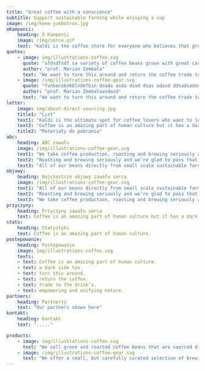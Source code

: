 ```yaml
---
title: "Great coffee with a conscience"
subtitle: Support sustainable farming while enjoying a cup
image: /img/home-jumbotron.jpg
oKampanii:
    heading: O Kampanii
    image: /img/serce.gif
    text: "Kaldi is the coffee store for everyone who believes that great coffee shouldn't just taste good, it should do good too. We source all of our beans directly from small scale sustainable farmers and make sure part of the profits are reinvested in their communities."
quotes:
    - image: img/illustrations-coffee.svg
      quote: "afdsdfsdf sa variety of coffee beans grown with great care for the environment and local communities. Check our post or contact us directly for current availability."
      author: "prof. Marian Zembala"
      text: "We want to turn this around and return the coffee trade to the drink’s exhilarating, empowering and unifying nature."
    - image: /img/illustrations-coffee-gear.svg
      quote: "fvnbocnbnkblndkfbin dsada asda dsad dsas adasd ddsadsadour shop."
      author: "prof. Marian Zembalaasdasd"
      text: "We want to turn this around and return the coffee trade to the drink’s exhilarating, empowering and unifying nature."
letter:
    image: img/about-direct-sourcing.jpg
    title1: "List"
    text1: "Kaldi is the ultimate spot for coffee lovers who want to learn about their java’s origin and support the farmers that grew it. We take coffee production, roasting and brewing seriously and we’re glad to pass that knowledge to anyone."
    text2: "Coffee is an amazing part of human culture but it has a dark side too – one of colonialism and mindless abuse of natural resources and human lives. We want to turn this around and return the coffee trade to the drink’s exhilarating, empowering and unifying nature."
    title2: "Materiały do pobrania"
abc:
    heading: ABC zawału
    image: /img/illustrations-coffee-gear.svg
    text1: "We take coffee production, roasting and brewing seriously and we’re glad to pass that knowledge to anyone. We source all of our beans directly from small scale sustainable farmers and make sure part of the profits are reinvested in their communities."
    text2: "Roasting and brewing seriously and we’re glad to pass that knowledge to anyone. We source all of our beans directly from small scale sustainable farmers and make sure part of the profits are reinvested in their communities."
    text3: "All of our beans directly from small scale sustainable farmers and make sure part of the profits are reinvested in their communities."
objawy:
    heading: Najczestsze objawy zawału serca
    image: /img/illustrations-coffee-gear.svg
    text1: "All of our beans directly from small scale sustainable farmers and make sure part of the profits are reinvested in their communities."
    text2: "Roasting and brewing seriously and we’re glad to pass that knowledge to anyone. We source all of our beans directly from small scale sustainable farmers and make sure part of the profits are reinvested in their communities."
    text3: "We take coffee production, roasting and brewing seriously and we’re glad to pass that knowledge to anyone. We source all of our beans directly from small scale sustainable farmers and make sure part of the profits are reinvested in their communities."
przyczyny:
    heading: Przyczyny zawału serca
    text: Coffee is an amazing part of human culture but it has a dark side too – one of colonialism and mindless abuse of natural resources and human lives. We want to turn this around and return the coffee trade to the drink’s exhilarating, empowering and unifying nature.
stats:
    heading: Statystyki
    text: Coffee is an amazing part of human culture.
postepowanie:
    heading: Postepowanie
    image: img/illustrations-coffee.svg
    texts:
    - text: Coffee is an amazing part of human culture.
    - text: a dark side too
    - text: turn this around.
    - text: return the coffee.
    - text: trade to the drink’s.
    - text: empowering and unifying nature.
partners:
    heading: Partnerzy
    text: "Our partners shows here"
kontakt:
    heading: Kontakt
    text: "....."

products:
    - image: img/illustrations-coffee.svg
      text: "We sell green and roasted coffee beans that are sourced directly from independent farmers and farm cooperatives. We’re proud to offer a variety of coffee beans grown with great care for the environment and local communities. Check our post or contact us directly for current availability."
    - image: /img/illustrations-coffee-gear.svg
      text: "We offer a small, but carefully curated selection of brewing gear and tools for every taste and experience level. No matter if you roast your own beans or just bought your first french press, you’ll find a gadget to fall in love with in our shop."
---
```

